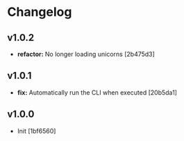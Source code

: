 # Changelog

## v1.0.2

- __refactor:__ No longer loading unicorns [2b475d3]


## v1.0.1

- __fix:__ Automatically run the CLI when executed [20b5da1]


## v1.0.0

- Init [1bf6560]
